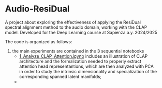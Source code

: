 # Audio-ResiDual
A project about exploring the effectiveness of applying the ResiDual spectral alignment method to the audio domain, working with the CLAP model. Developed for the Deep Learning course at Sapienza a.y. 2024/2025

The code is organized as follows:

1. the main experiments are contained in the 3 sequential notebooks
    - [1_Analyze_CLAP_Attention.ipynb](https://github.com/arianna011/Audio-ResiDual/blob/main/1_Analyze_CLAP_Attention.ipynb) includes an illustration of CLAP architecture and the formalization needed to properly extract attention head representantions, which are then  analyzed with PCA in order to study the intrinsic dimensionality and specialization of the corresponding spanned latent manifolds;
    - 

